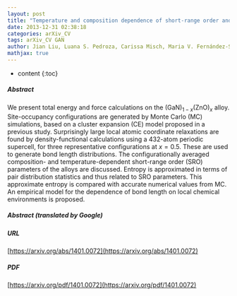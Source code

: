 ```yaml
---
layout: post
title: "Temperature and composition dependence of short-range order and entropy, and statistics of bond length: the semiconductor alloy $_{1-x}$$_x$"
date: 2013-12-31 02:38:18
categories: arXiv_CV
tags: arXiv_CV GAN
author: Jian Liu, Luana S. Pedroza, Carissa Misch, Maria V. Fernández-Serra, Philip B. Allen
mathjax: true
---
```


* content
{:toc}

##### Abstract
We present total energy and force calculations on the (GaN)$_{1-x}$(ZnO)$_{x}$ alloy. Site-occupancy configurations are generated by Monte Carlo (MC) simulations, based on a cluster expansion (CE) model proposed in a previous study. Surprisingly large local atomic coordinate relaxations are found by density-functional calculations using a 432-atom periodic supercell, for three representative configurations at $x=0.5$. These are used to generate bond length distributions. The configurationally averaged composition- and temperature-dependent short-range order (SRO) parameters of the alloys are discussed. Entropy is approximated in terms of pair distribution statistics and thus related to SRO parameters. This approximate entropy is compared with accurate numerical values from MC. An empirical model for the dependence of bond length on local chemical environments is proposed.

##### Abstract (translated by Google)


##### URL
[https://arxiv.org/abs/1401.0072](https://arxiv.org/abs/1401.0072)

##### PDF
[https://arxiv.org/pdf/1401.0072](https://arxiv.org/pdf/1401.0072)

